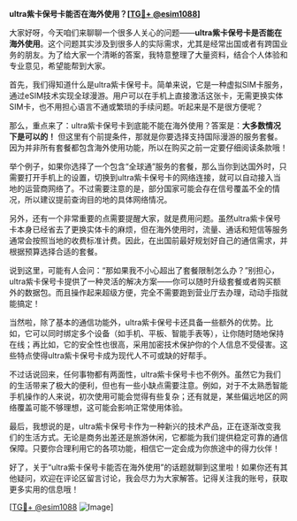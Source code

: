 **ultra紫卡保号卡能否在海外使用？[[TG💪+ @esim1088](https://t.me/s/esim1088)]**

大家好呀，今天咱们来聊聊一个很多人关心的问题——**ultra紫卡保号卡是否能在海外使用**。这个问题其实涉及到很多人的实际需求，尤其是经常出国或者有跨国业务的朋友。为了给大家一个清晰的答案，我特意整理了大量资料，结合个人体验和专业意见，希望能帮到大家。

首先，我们得知道什么是ultra紫卡保号卡。简单来说，它是一种虚拟SIM卡服务，通过eSIM技术实现全球漫游。用户可以在手机上直接激活这张卡，无需更换实体SIM卡，也不用担心语言不通或繁琐的手续问题。听起来是不是很方便呢？

那么，重点来了：ultra紫卡保号卡到底能不能在海外使用？答案是：**大多数情况下是可以的！** 但这里有个前提条件，那就是你要选择支持国际漫游的服务套餐。因为并非所有套餐都包含海外使用功能，所以在购买之前一定要仔细阅读条款哦！

举个例子，如果你选择了一个包含“全球通”服务的套餐，那么当你到达国外时，只需要打开手机上的设置，切换到ultra紫卡保号卡的网络连接，就可以自动接入当地的运营商网络了。不过需要注意的是，部分国家可能会存在信号覆盖不全的情况，所以建议提前查询目的地的具体网络情况。

另外，还有一个非常重要的点需要提醒大家，就是费用问题。虽然ultra紫卡保号卡本身已经省去了更换实体卡的麻烦，但在海外使用时，流量、通话和短信等服务通常会按照当地的收费标准计费。因此，在出国前最好规划好自己的通信需求，并根据预算选择合适的套餐。

说到这里，可能有人会问：“那如果我不小心超出了套餐限制怎么办？”别担心，ultra紫卡保号卡提供了一种灵活的解决方案——你可以随时升级套餐或者购买额外的数据包。而且操作起来超级方便，完全不需要跑到营业厅去办理，动动手指就能搞定！

当然啦，除了基本的通信功能外，ultra紫卡保号卡还具备一些额外的优势。比如，它可以同时绑定多个设备（如手机、平板、智能手表等），让你随时随地保持在线；再比如，它的安全性也很高，采用加密技术保护你的个人信息不受侵害。这些特点使得ultra紫卡保号卡成为现代人不可或缺的好帮手。

不过话说回来，任何事物都有两面性，ultra紫卡保号卡也不例外。虽然它为我们的生活带来了极大的便利，但也有一些小缺点需要注意。例如，对于不太熟悉智能手机操作的人来说，初次使用可能会觉得有些复杂；还有就是，某些偏远地区的网络覆盖可能不够理想，这可能会影响正常使用体验。

最后，我想说的是，ultra紫卡保号卡作为一种新兴的技术产品，正在逐渐改变我们的生活方式。无论是商务出差还是旅游休闲，它都能为我们提供稳定可靠的通信保障。只要你合理利用它的各项功能，相信它一定会成为你旅途中的得力伙伴！

好了，关于“ultra紫卡保号卡能否在海外使用”的话题就聊到这里啦！如果你还有其他疑问，欢迎在评论区留言讨论，我会尽力为大家解答。记得关注我的账号，获取更多实用的信息哦！

[[TG💪+ @esim1088](https://t.me/s/esim1088) ![Image](https://i.postimg.cc/4NQfJmqS/Snipaste-2025-05-13-00-14-12.png)]